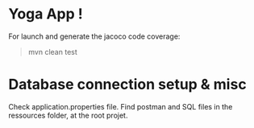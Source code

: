 # Yoga App !


For launch and generate the jacoco code coverage:
> mvn clean test

# Database connection setup & misc
Check application.properties file.
Find postman and SQL files in the ressources folder, at the root projet.
